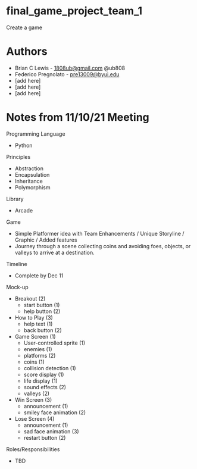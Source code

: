 # final_game_project_team_1
Create a game

# Authors
- Brian C Lewis - 1808ub@gmail.com @ub808
- Federico Pregnolato - pre13009@byui.edu
- [add here]
- [add here]
- [add here]

# Notes from 11/10/21 Meeting
Programming Language
- Python

Principles
- Abstraction
- Encapsulation
- Inheritance
- Polymorphism

Library
 - Arcade

Game
- Simple Platformer idea with Team Enhancements / Unique Storyline / Graphic / Added features
- Journey through a scene collecting coins and avoiding foes, objects, or valleys to
 arrive at a destination.

Timeline
- Complete by Dec 11

Mock-up
- Breakout (2)
	- start button (1)
	- help button (2)
- How to Play (3)
	- help text (1)
	- back button (2)
- Game Screen (1)
	- User-controlled sprite (1)
	- enemies (1)
	- platforms (2)
	- coins (1)
	- collision detection (1)
	- score display (1)
	- life display (1)
	- sound effects (2)
	- valleys (2)
- Win Screen (3)
	- announcement (1)
	- smiley face animation (2)
- Lose Screen (4)
	- announcement (1)
	- sad face animation (3)
	- restart button (2)


Roles/Responsibilities
- TBD

